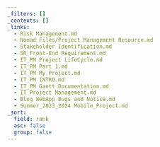 ```yaml
---
_filters: []
_contexts: []
_links:
  - Risk Management.md
  - Nomad Files/Project Management Resource.md
  - Stakeholder Identification.md
  - SR Front-End Requirement.md
  - IT_PM Project LifeCycle.md
  - IT_PM Part 1.md
  - IT_PM My Project.md
  - IT_PM INTRO.md
  - IT_PM Gantt Documentation.md
  - IT Project Management.md
  - Blog WebApp Bugs and Notice.md
  - Summer_2023_2024 Mobile_Project.md
_sort:
  field: rank
  asc: false
  group: false
---
```

